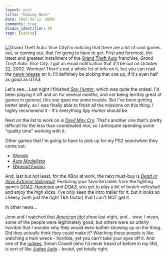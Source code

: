```yaml
---
layout: post
title: "Gaming News"
date: 2002-06-12 -0800
comments: true
disqus_identifier: 69
tags: [Gaming]
---
```

![Grand Theft Auto: Vice
City](https://hyqi8g.blu.livefilestore.com/y2pRzmXML_JKxXNR-GZxFKFmRQrEQZ5_EvLTIqjstqUSdodfWh_HnXaLZ5DbbD694jS0d8_NxSvKaLYmqj7D_1ZfeGNiWmVTRYBaB12CbpalLs/20020612vicecity.gif?psid=1)I'm
noticing that there are a lot of cool games out, or coming out, that I'm
going to have to get. First and foremost, the latest and greatest
installment of the [Grand Theft
Auto](http://www.rockstargames.com/grandtheftauto3/) franchise, *Grand
Theft Auto: Vice City*. I got an email notification that it'll be out on
October 22, 2002. Woohoo! There's not a whole lot of info on it, but you
can read the [news release](http://www.rockstargames.com/news/) on it.
I'll definitely be picking that one up, if it's even half as good as
GTA3.
 
 Let's see... Last night I finished *[Spy
Hunter](http://www.amazon.com/exec/obidos/ASIN/B00005NCA7/mhsvortex)*,
which was quite the ordeal. I'd been playing it off and on for several
months, and not being terribly great at games in general, this one gave
me some trouble. But I've been getting better lately, so I was finally
able to finish all the missions on this thing. I highly recommend it -
it's everything *Spy Hunter* should be.
 
 Next on the list to work on is *[Devil May
Cry](http://www.amazon.com/exec/obidos/ASIN/B00005NCCR/mhsvortex)*.
That's another one that's pretty difficult for the less than coordinated
*moi*, so I anticipate spending some "quality time" working with it.
 
 Other games that I'm going to have to pick up for my PS2 soon/when they
come out:
-   *[Shinobi](http://www.gamespy.com/games/4303.shtml)*
-   *[Auto Modellista](http://www.gamespy.com/games/4578.shtml)*
-   *[Wipeout
    Fusion](http://www.amazon.com/exec/obidos/ASIN/B000066EXR/mhsvortex)*


 
 And, last but not least, for the XBox at work, the next must-buy is
*[Dead or Alive Extreme
Volleyball](http://www.gamespy.com/games/4735.shtml)*. Featuring your
favorite ladies from the fighting games *[DOA2:
Hardcore](http://www.amazon.com/exec/obidos/ASIN/B00004YRVW/mhsvortex)*
and
*[DOA3](http://www.amazon.com/exec/obidos/ASIN/B00005O0I3/mhsvortex)*,
you get to play a bit of beach volleyball and enjoy the high kicks. I've
only seen the intro trailer for it, but it looks so cheesy (with just
the right T&A factor) that I can't NOT get it.
 
 In other news...
 
 Jenn and I watched that *[American Idol](http://idolonfox.msn.com/)*
show last night, and... wow. I mean, some of the people were
legitimately good, but others were *so utterly horrible* that I wonder
why they would even bother showing up on the thing. Did they actually
think they could make it? Watching these people is like watching a train
wreck - horrible, yet you can't take your eyes off it. And one of the
[judges](http://idolonfox.msn.com/judges/), Simon Cowell (who I'd never
heard of before in my life), is sort of like [Judge
Judy](http://www.judgejudy.com/) - *brutal*, yet totally right.
